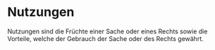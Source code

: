 # Nutzungen

Nutzungen sind die Früchte einer Sache oder eines Rechts sowie die Vorteile, welche der Gebrauch der Sache oder des Rechts gewährt.